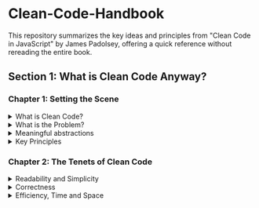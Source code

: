 # Clean-Code-Handbook
This repository summarizes the key ideas and principles from "Clean Code in JavaScript" by James Padolsey, offering a quick reference without rereading the entire book.

## Section 1: What is Clean Code Anyway?

### Chapter 1: Setting the Scene

<details> 
  <summary>What is Clean Code?</summary>
  
- Clean code is simple, clear, and maintainable.

- It prioritizes readability for humans over machines.
  
</details> 

<details>
  <summary>What is the Problem?</summary>
  
   Understanding the user's needs is crucial in programming. To effectively address a problem, we must ask key questions:
  
  - What problem is the user encountering?
  - How do they currently carry out this task?
  - What existing solutions are there and how do they work?
  
  By thoroughly understanding the problem, we can ideate, plan, and write code that effectively resolves it. Our perception of the problem shapes the model we create, which ultimately influences the solution we develop.

</details>

<details>
  <summary>Meaningful abstractions</summary>
  
- Abstraction simplifies complexity by presenting it in a more understandable form. In coding, abstractions allow us to manage complexity without needing to grasp all underlying details. The key is that every line of code involves using, creating, or communicating abstractions.
  ![Screenshot_1](https://github.com/user-attachments/assets/4909a76c-53fc-4e42-854d-11d45ab8a3a0)

  
- The tower of abstraction represents the layers of complexity in technology, from hardware at the base to high-level interfaces at the top. Each layer abstracts complexity for the layer above. When writing code, we're adding to this tower, with users either being other developers or end-users who interact with the simplified interfaces we've built. 
 ![Screenshot_2](https://github.com/user-attachments/assets/5520edc6-e8b8-4131-95fa-8dc58d5ce3c0)

</details>

<details> 
  <summary>Key Principles</summary>
- Code should be readable, understandable, and maintainable.
- Avoid unnecessary complexity and always aim for simplicity in structure and logic.
</details>


### Chapter 2: The Tenets of Clean Code

<details> 
  <summary>Readability and Simplicity</summary>
  
- Readable code is paramount. It should be easy for others (or your future self) to understand the intent of the code without extensive comments or documentation.

- Simple solutions to problems are often the best, avoiding unnecessary abstraction and complexity.

1. **Correct**: The code performs its intended function accurately.
2. **Stable**: It consistently behaves as expected under various conditions.
3. **Resilient**: It gracefully handles errors and unexpected situations.

#### Example

```javascript
// Instead of this:
  const r = (x, y) => Math.sqrt(Math.pow(x, 2) + Math.pow(y, 2)); 

// Write this:
  function calculateHypotenuse(x, y) {
    return Math.sqrt(x * x + y * y);
}
```
  
</details> 

<details>
  <summary>Correctness</summary>
  
  Correct code meets predefined expectations and requirements.

  ### Establishing Correctness

1. **Understand Requirements**:
   - Requirements should guide how the code should behave.

3. **Handle Edge Cases**:
   - Recognize and manage special scenarios and edge cases.

4. **Use Existing Libraries**:
   - Prefer using well-tested open-source libraries for common tasks. 

5. **Test Thoroughly**:
   - Develop comprehensive tests to ensure your code meets all requirements and handles various scenarios effectively.
  
</details>

<details>
  <summary>Efficiency, Time and Space </summary>

  Efficiency in software development focuses on optimizing resource use—time, space, and performance—while minimizing waste. Key aspects include:

- Performance: Enhancing execution speed.
- Resource Use: Reducing memory and CPU consumption.
- Economy: Designing cost-effective code.
- Ecology: Lowering environmental impact.

#### Time Optimization
  Efficient time management ensures faster performance and better user experience by:

- Reducing execution time.
- Optimizing CPU usage.
- Enhancing responsiveness through techniques like asynchronous programming.
  
#### Space Optimization  
  Effective space management minimizes data size and improves performance by:

- Optimizing memory usage.
- Reducing data duplication.
- Efficiently managing bandwidth.

Balancing these factors leads to software that is not only effective but also environmentally and user-friendly.

</details>
